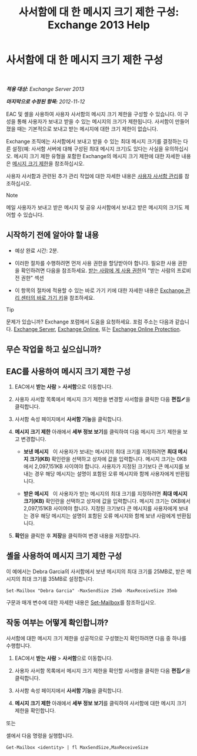 ﻿---
title: '사서함에 대 한 메시지 크기 제한 구성: Exchange 2013 Help'
TOCTitle: 사서함에 대 한 메시지 크기 제한 구성
ms:assetid: d1220685-14c0-4c4f-abb2-3920f3046212
ms:mtpsurl: https://technet.microsoft.com/ko-kr/library/Bb124708(v=EXCHG.150)
ms:contentKeyID: 50556091
ms.date: 05/22/2018
mtps_version: v=EXCHG.150
ms.translationtype: MT
---

# 사서함에 대 한 메시지 크기 제한 구성

 

_**적용 대상:** Exchange Server 2013_

_**마지막으로 수정된 항목:** 2012-11-12_

EAC 및 셸을 사용하여 사용자 사서함의 메시지 크기 제한을 구성할 수 있습니다. 이 구성을 통해 사용자가 보내고 받을 수 있는 메시지의 크기가 제한됩니다. 사서함이 만들어졌을 때는 기본적으로 보내고 받는 메시지에 대한 크기 제한이 없습니다.

Exchange 조직에는 사서함에서 보내고 받을 수 있는 최대 메시지 크기를 결정하는 다른 설정(예: 사서함 서버에 대해 구성된 최대 메시지 크기)도 있다는 사실을 유의하십시오. 메시지 크기 제한 유형을 포함한 Exchange의 메시지 크기 제한에 대한 자세한 내용은 [메시지 크기 제한](message-size-limits-exchange-2013-help.md)을 참조하십시오.

사용자 사서함과 관련된 추가 관리 작업에 대한 자세한 내용은 [사용자 사서함 관리](https://docs.microsoft.com/ko-kr/exchange/recipients-in-exchange-online/manage-user-mailboxes/manage-user-mailboxes)를 참조하십시오.


> [!NOTE]
> 메일 사용자가 보내고 받은 메시지 및 공유 사서함에서 보내고 받은 메시지의 크기도 제어할 수 있습니다.



## 시작하기 전에 알아야 할 내용

  - 예상 완료 시간: 2분.

  - 이러한 절차를 수행하려면 먼저 사용 권한을 할당받아야 합니다. 필요한 사용 권한을 확인하려면 다음을 참조하세요. [받는 사람에 게 사용 권한](recipients-permissions-exchange-2013-help.md)의 "받는 사람의 프로비전 권한" 섹션

  - 이 항목의 절차에 적용할 수 있는 바로 가기 키에 대한 자세한 내용은 [Exchange 관리 센터의 바로 가기 키](keyboard-shortcuts-in-the-exchange-admin-center-exchange-online-protection-help.md)을 참조하세요.


> [!TIP]
> 문제가 있습니까? Exchange 포럼에서 도움을 요청하세요. 포럼 주소는 다음과 같습니다. <A href="https://go.microsoft.com/fwlink/p/?linkid=60612">Exchange Server</A>, <A href="https://go.microsoft.com/fwlink/p/?linkid=267542">Exchange Online</A>, 또는 <A href="https://go.microsoft.com/fwlink/p/?linkid=285351">Exchange Online Protection</A>.



## 무슨 작업을 하고 싶으십니까?

## EAC를 사용하여 메시지 크기 제한 구성

1.  EAC에서 **받는 사람** \> **사서함**으로 이동합니다.

2.  사용자 사서함 목록에서 메시지 크기 제한을 변경할 사서함을 클릭한 다음 **편집**![편집 아이콘](images/JJ218640.6f53ccb2-1f13-4c02-bea0-30690e6ea71d(EXCHG.150).gif "편집 아이콘")을 클릭합니다.

3.  사서함 속성 페이지에서 **사서함 기능**을 클릭합니다.

4.  **메시지 크기 제한** 아래에서 **세부 정보 보기**를 클릭하여 다음 메시지 크기 제한을 보고 변경합니다.
    
      - **보낸 메시지**   이 사용자가 보내는 메시지의 최대 크기를 지정하려면 **최대 메시지 크기(KB)** 확인란을 선택하고 상자에 값을 입력합니다. 메시지 크기는 0KB에서 2,097,151KB 사이여야 합니다. 사용자가 지정된 크기보다 큰 메시지를 보내는 경우 해당 메시지는 설명이 포함된 오류 메시지와 함께 사용자에게 반환됩니다.
    
      - **받은 메시지**   이 사용자가 받는 메시지의 최대 크기를 지정하려면 **최대 메시지 크기(KB)** 확인란을 선택하고 상자에 값을 입력합니다. 메시지 크기는 0KB에서 2,097,151KB 사이여야 합니다. 지정된 크기보다 큰 메시지를 사용자에게 보내는 경우 해당 메시지는 설명이 포함된 오류 메시지와 함께 보낸 사람에게 반환됩니다.

5.  **확인**을 클릭한 후 **저장**을 클릭하여 변경 내용을 저장합니다.

## 셸을 사용하여 메시지 크기 제한 구성

이 예에서는 Debra Garcia의 사서함에서 보낸 메시지의 최대 크기를 25MB로, 받은 메시지의 최대 크기를 35MB로 설정합니다.

    Set-Mailbox "Debra Garcia" -MaxSendSize 25mb -MaxReceiveSize 35mb

구문과 매개 변수에 대한 자세한 내용은 [Set-Mailbox](https://technet.microsoft.com/ko-kr/library/bb123981\(v=exchg.150\))를 참조하십시오.

## 작동 여부는 어떻게 확인합니까?

사서함에 대한 메시지 크기 제한을 성공적으로 구성했는지 확인하려면 다음 중 하나를 수행합니다.

1.  EAC에서 **받는 사람** \> **사서함**으로 이동합니다.

2.  사용자 사서함 목록에서 메시지 크기 제한을 확인할 사서함을 클릭한 다음 **편집**![편집 아이콘](images/JJ218640.6f53ccb2-1f13-4c02-bea0-30690e6ea71d(EXCHG.150).gif "편집 아이콘")을 클릭합니다.

3.  사서함 속성 페이지에서 **사서함 기능**을 클릭합니다.

4.  **메시지 크기 제한** 아래에서 **세부 정보 보기**를 클릭하여 사서함에 대한 메시지 크기 제한을 확인합니다.

또는

셸에서 다음 명령을 실행합니다.

    Get-Mailbox <identity> | fl MaxSendSize,MaxReceiveSize

